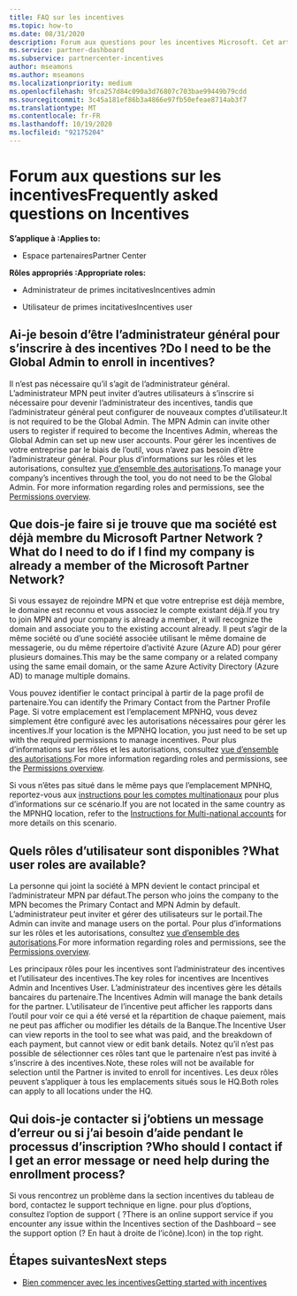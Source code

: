 ```yaml
---
title: FAQ sur les incentives
ms.topic: how-to
ms.date: 08/31/2020
description: Forum aux questions pour les incentives Microsoft. Cet article comprend des questions sur les rôles d’utilisateur, l’inscription ou la marche à suivre pour les messages d’erreur.
ms.service: partner-dashboard
ms.subservice: partnercenter-incentives
author: mseamons
ms.author: mseamons
ms.localizationpriority: medium
ms.openlocfilehash: 9fca257d84c090a3d76807c703bae99449b79cdd
ms.sourcegitcommit: 3c45a181ef86b3a4866e97fb50efeae8714ab3f7
ms.translationtype: MT
ms.contentlocale: fr-FR
ms.lasthandoff: 10/19/2020
ms.locfileid: "92175204"
---
```

# <a name="frequently-asked-questions-on-incentives"></a><span data-ttu-id="1cf7b-104">Forum aux questions sur les incentives</span><span class="sxs-lookup"><span data-stu-id="1cf7b-104">Frequently asked questions on Incentives</span></span>

<span data-ttu-id="1cf7b-105">**S’applique à :**</span><span class="sxs-lookup"><span data-stu-id="1cf7b-105">**Applies to:**</span></span>

- <span data-ttu-id="1cf7b-106">Espace partenaires</span><span class="sxs-lookup"><span data-stu-id="1cf7b-106">Partner Center</span></span>

<span data-ttu-id="1cf7b-107">**Rôles appropriés :**</span><span class="sxs-lookup"><span data-stu-id="1cf7b-107">**Appropriate roles:**</span></span>

- <span data-ttu-id="1cf7b-108">Administrateur de primes incitatives</span><span class="sxs-lookup"><span data-stu-id="1cf7b-108">Incentives admin</span></span>

- <span data-ttu-id="1cf7b-109">Utilisateur de primes incitatives</span><span class="sxs-lookup"><span data-stu-id="1cf7b-109">Incentives user</span></span>

## <a name="do-i-need-to-be-the-global-admin-to-enroll-in-incentives"></a><span data-ttu-id="1cf7b-110">Ai-je besoin d’être l’administrateur général pour s’inscrire à des incentives ?</span><span class="sxs-lookup"><span data-stu-id="1cf7b-110">Do I need to be the Global Admin to enroll in incentives?</span></span>

<span data-ttu-id="1cf7b-111">Il n’est pas nécessaire qu’il s’agit de l’administrateur général. L’administrateur MPN peut inviter d’autres utilisateurs à s’inscrire si nécessaire pour devenir l’administrateur des incentives, tandis que l’administrateur général peut configurer de nouveaux comptes d’utilisateur.</span><span class="sxs-lookup"><span data-stu-id="1cf7b-111">It is not required to be the Global Admin. The MPN Admin can invite other users to register if required to become the Incentives Admin, whereas the Global Admin can set up new user accounts.</span></span> <span data-ttu-id="1cf7b-112">Pour gérer les incentives de votre entreprise par le biais de l’outil, vous n’avez pas besoin d’être l’administrateur général. Pour plus d’informations sur les rôles et les autorisations, consultez [vue d’ensemble des autorisations](permissions-overview.md).</span><span class="sxs-lookup"><span data-stu-id="1cf7b-112">To manage your company’s incentives through the tool, you do not need to be the Global Admin. For more information regarding roles and permissions, see the [Permissions overview](permissions-overview.md).</span></span>

## <a name="what-do-i-need-to-do-if-i-find-my-company-is-already-a-member-of-the-microsoft-partner-network"></a><span data-ttu-id="1cf7b-113">Que dois-je faire si je trouve que ma société est déjà membre du Microsoft Partner Network ?</span><span class="sxs-lookup"><span data-stu-id="1cf7b-113">What do I need to do if I find my company is already a member of the Microsoft Partner Network?</span></span>

<span data-ttu-id="1cf7b-114">Si vous essayez de rejoindre MPN et que votre entreprise est déjà membre, le domaine est reconnu et vous associez le compte existant déjà.</span><span class="sxs-lookup"><span data-stu-id="1cf7b-114">If you try to join MPN and your company is already a member, it will recognize the domain and associate you to the existing account already.</span></span> <span data-ttu-id="1cf7b-115">Il peut s’agir de la même société ou d’une société associée utilisant le même domaine de messagerie, ou du même répertoire d’activité Azure (Azure AD) pour gérer plusieurs domaines.</span><span class="sxs-lookup"><span data-stu-id="1cf7b-115">This may be the same company or a related company using the same email domain, or the same Azure Activity Directory (Azure AD) to manage multiple domains.</span></span>

<span data-ttu-id="1cf7b-116">Vous pouvez identifier le contact principal à partir de la page profil de partenaire.</span><span class="sxs-lookup"><span data-stu-id="1cf7b-116">You can identify the Primary Contact from the Partner Profile Page.</span></span> <span data-ttu-id="1cf7b-117">Si votre emplacement est l’emplacement MPNHQ, vous devez simplement être configuré avec les autorisations nécessaires pour gérer les incentives.</span><span class="sxs-lookup"><span data-stu-id="1cf7b-117">If your location is the MPNHQ location, you just need to be set up with the required permissions to manage incentives.</span></span> <span data-ttu-id="1cf7b-118">Pour plus d’informations sur les rôles et les autorisations, consultez [vue d’ensemble des autorisations](permissions-overview.md).</span><span class="sxs-lookup"><span data-stu-id="1cf7b-118">For more information regarding roles and permissions, see the [Permissions overview](permissions-overview.md).</span></span>

<span data-ttu-id="1cf7b-119">Si vous n’êtes pas situé dans le même pays que l’emplacement MPNHQ, reportez-vous aux [instructions pour les comptes multinationaux](https://support.microsoft.com/help/4515619/special-considerations-for-multi-national-partners-joining-the-microso) pour plus d’informations sur ce scénario.</span><span class="sxs-lookup"><span data-stu-id="1cf7b-119">If you are not located in the same country as the MPNHQ location, refer to the [Instructions for Multi-national accounts](https://support.microsoft.com/help/4515619/special-considerations-for-multi-national-partners-joining-the-microso) for more details on this scenario.</span></span>

## <a name="what-user-roles-are-available"></a><span data-ttu-id="1cf7b-120">Quels rôles d’utilisateur sont disponibles ?</span><span class="sxs-lookup"><span data-stu-id="1cf7b-120">What user roles are available?</span></span>

<span data-ttu-id="1cf7b-121">La personne qui joint la société à MPN devient le contact principal et l’administrateur MPN par défaut.</span><span class="sxs-lookup"><span data-stu-id="1cf7b-121">The person who joins the company to the MPN becomes the Primary Contact and MPN Admin by default.</span></span> <span data-ttu-id="1cf7b-122">L’administrateur peut inviter et gérer des utilisateurs sur le portail.</span><span class="sxs-lookup"><span data-stu-id="1cf7b-122">The Admin can invite and manage users on the portal.</span></span> <span data-ttu-id="1cf7b-123">Pour plus d’informations sur les rôles et les autorisations, consultez [vue d’ensemble des autorisations](permissions-overview.md).</span><span class="sxs-lookup"><span data-stu-id="1cf7b-123">For more information regarding roles and permissions, see the [Permissions overview](permissions-overview.md).</span></span>

<span data-ttu-id="1cf7b-124">Les principaux rôles pour les incentives sont l’administrateur des incentives et l’utilisateur des incentives.</span><span class="sxs-lookup"><span data-stu-id="1cf7b-124">The key roles for incentives are Incentives Admin and Incentives User.</span></span> <span data-ttu-id="1cf7b-125">L’administrateur des incentives gère les détails bancaires du partenaire.</span><span class="sxs-lookup"><span data-stu-id="1cf7b-125">The Incentives Admin will manage the bank details for the partner.</span></span> <span data-ttu-id="1cf7b-126">L’utilisateur de l’incentive peut afficher les rapports dans l’outil pour voir ce qui a été versé et la répartition de chaque paiement, mais ne peut pas afficher ou modifier les détails de la Banque.</span><span class="sxs-lookup"><span data-stu-id="1cf7b-126">The Incentive User can view reports in the tool to see what was paid, and the breakdown of each payment, but cannot view or edit bank details.</span></span> <span data-ttu-id="1cf7b-127">Notez qu’il n’est pas possible de sélectionner ces rôles tant que le partenaire n’est pas invité à s’inscrire à des incentives.</span><span class="sxs-lookup"><span data-stu-id="1cf7b-127">Note, these roles will not be available for selection until the Partner is invited to enroll for incentives.</span></span> <span data-ttu-id="1cf7b-128">Les deux rôles peuvent s’appliquer à tous les emplacements situés sous le HQ.</span><span class="sxs-lookup"><span data-stu-id="1cf7b-128">Both roles can apply to all locations under the HQ.</span></span>

## <a name="who-should-i-contact-if-i-get-an-error-message-or-need-help-during-the-enrollment-process"></a><span data-ttu-id="1cf7b-129">Qui dois-je contacter si j’obtiens un message d’erreur ou si j’ai besoin d’aide pendant le processus d’inscription ?</span><span class="sxs-lookup"><span data-stu-id="1cf7b-129">Who should I contact if I get an error message or need help during the enrollment process?</span></span>

<span data-ttu-id="1cf7b-130">Si vous rencontrez un problème dans la section incentives du tableau de bord, contactez le support technique en ligne. pour plus d’options, consultez l’option de support ( ?</span><span class="sxs-lookup"><span data-stu-id="1cf7b-130">There is an online support service if you encounter any issue within the Incentives section of the Dashboard – see the support option (?</span></span> <span data-ttu-id="1cf7b-131">En haut à droite de l’icône).</span><span class="sxs-lookup"><span data-stu-id="1cf7b-131">Icon) in the top right.</span></span>

## <a name="next-steps"></a><span data-ttu-id="1cf7b-132">Étapes suivantes</span><span class="sxs-lookup"><span data-stu-id="1cf7b-132">Next steps</span></span>

- [<span data-ttu-id="1cf7b-133">Bien commencer avec les incentives</span><span class="sxs-lookup"><span data-stu-id="1cf7b-133">Getting started with incentives</span></span>](incentives-get-started-intro.md)
